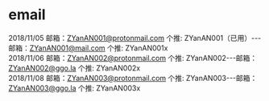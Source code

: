 # email
2018/11/05 邮箱：ZYanAN001@protonmail.com 个推: ZYanAN001（已用）---邮箱：ZYanAN001@mail.com 个推: ZYanAN001x      
2018/11/06 邮箱：ZYanAN002@protonmail.com 个推: ZYanAN002---邮箱：ZYanAN002@ggo.la   个推: ZYanAN002x   
2018/11/08 邮箱：ZYanAN003@protonmail.com 个推: ZYanAN003---邮箱：ZYanAN003@ggo.la   个推: ZYanAN003x  

